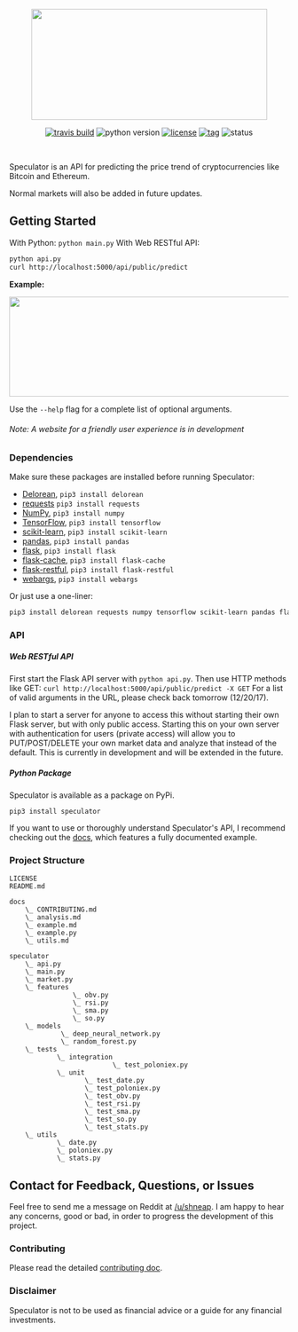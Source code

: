 <p align="center">
  <img src="https://i.imgur.com/AmrHhZV.png" width="425" height="200">
</p>

<div align="center">

[![travis build](https://img.shields.io/travis/amicks/Speculator.svg)](://travis-ci.org/amicks/Speculator)
![python version](https://img.shields.io/pypi/pyversions/Speculator.svg)
[![license](https://img.shields.io/pypi/l/Speculator.svg)](https://github.com/amicks/Speculator/blob/master/LICENSE)
[![tag](https://img.shields.io/github/tag/amicks/speculator.svg)](https://github.com/amicks/Speculator/archive/0.1.tar.gz)
![status](https://img.shields.io/pypi/status/Speculator.svg)

</div>

<br/>

Speculator is an API for predicting the price trend of cryptocurrencies like Bitcoin and Ethereum.

Normal markets will also be added in future updates.

## Getting Started
With Python: `python main.py`
With Web RESTful API:
``` bash
python api.py
curl http://localhost:5000/api/public/predict
```

**Example:**
<p>
  <img src="https://i.imgur.com/c6JdDWt.png" width="700" height="180">
</p>

Use the `--help` flag for a complete list of optional arguments.
###### Note: A website for a friendly user experience is in development

### Dependencies
Make sure these packages are installed before running Speculator:
* [Delorean](http://delorean.readthedocs.io/en/latest/install.html), `pip3 install delorean`
* [requests](http://docs.python-requests.org/en/latest/user/install/#install) `pip3 install requests`
* [NumPy](https://www.scipy.org/install.html), `pip3 install numpy`
* [TensorFlow](https://www.tensorflow.org/install/), `pip3 install tensorflow`
* [scikit-learn](http://scikit-learn.org/stable/install.html), `pip3 install scikit-learn`
* [pandas](https://pandas.pydata.org/pandas-docs/stable/install.html), `pip3 install pandas`
* [flask](http://flask.pocoo.org), `pip3 install flask`
* [flask-cache](https://pythonhosted.org/Flask-Cache/), `pip3 install flask-cache`
* [flask-restful](https://flask-restful.readthedocs.io/en/latest/installation.html), `pip3 install flask-restful`
* [webargs](https://github.com/sloria/webargs), `pip3 install webargs`

Or just use a one-liner:
``` bash
pip3 install delorean requests numpy tensorflow scikit-learn pandas flask flask-cache flask-restful webargs
```

### API
##### Web RESTful API
First start the Flask API server with `python api.py`.  Then use HTTP methods like GET: `curl http://localhost:5000/api/public/predict -X GET`
For a list of valid arguments in the URL, please check back tomorrow (12/20/17).

I plan to start a server for anyone to access this without starting their own Flask server, but with only public access.
Starting this on your own server with authentication for users (private access) will allow you to PUT/POST/DELETE your own market data and analyze that instead of the default.
This is currently in development and will be extended in the future.

##### Python Package
Speculator is available as a package on PyPi.
```
pip3 install speculator
```

If you want to use or thoroughly understand Speculator's API, I recommend checking out the [docs](docs/), which features a fully documented example.

### Project Structure
```
LICENSE
README.md

docs
    \_ CONTRIBUTING.md
    \_ analysis.md
    \_ example.md
    \_ example.py
    \_ utils.md

speculator
    \_ api.py
    \_ main.py
    \_ market.py
    \_ features
                \_ obv.py
                \_ rsi.py
                \_ sma.py
                \_ so.py
    \_ models
             \_ deep_neural_network.py
             \_ random_forest.py
    \_ tests
            \_ integration
                          \_ test_poloniex.py
            \_ unit
                   \_ test_date.py
                   \_ test_poloniex.py
                   \_ test_obv.py
                   \_ test_rsi.py
                   \_ test_sma.py
                   \_ test_so.py
                   \_ test_stats.py
    \_ utils
            \_ date.py
            \_ poloniex.py
            \_ stats.py
```

## Contact for Feedback, Questions, or Issues
Feel free to send me a message on Reddit at [/u/shneap](https://www.reddit.com/message/compose?to=shneap).  I am happy to hear any concerns, good or bad, in order to progress the development of this project.

### Contributing
Please read the detailed [contributing doc](docs/CONTRIBUTING.md).

### Disclaimer
Speculator is not to be used as financial advice or a guide for any financial investments.
